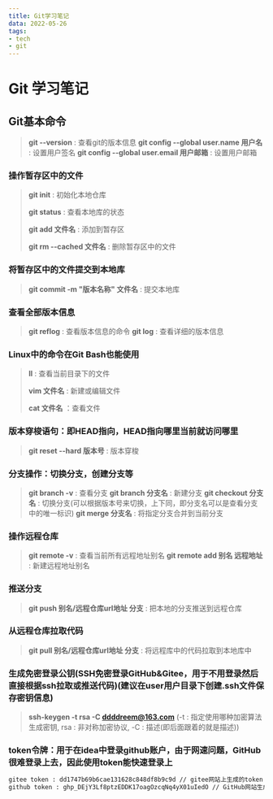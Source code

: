 ```yaml
---
title: Git学习笔记
data: 2022-05-26
tags: 
- tech
- git
---
```

# Git 学习笔记

## Git基本命令

> **git --version** : 查看git的版本信息
> **git config --global user.name 用户名** : 设置用户签名
> **git config --global user.email 用户邮箱** : 设置用户邮箱

### 操作暂存区中的文件

> **git init** : 初始化本地仓库
>
> **git status** : 查看本地库的状态
>
> **git add 文件名** : 添加到暂存区
>
> **git rm --cached 文件名** : 删除暂存区中的文件

### 将暂存区中的文件提交到本地库

> **git commit -m "版本名称" 文件名** : 提交本地库

### 查看全部版本信息

> **git reflog** : 查看版本信息的命令
> **git log** : 查看详细的版本信息

### Linux中的命令在Git Bash也能使用

> **ll** : 查看当前目录下的文件
>
> **vim 文件名** : 新建或编辑文件
>
> **cat 文件名** ：查看文件

### 版本穿梭语句：即HEAD指向，HEAD指向哪里当前就访问哪里

> **git reset --hard 版本号** : 版本穿梭

### 分支操作：切换分支，创建分支等

> **git branch -v** : 查看分支
> **git branch 分支名** : 新建分支
> **git checkout 分支名** : 切换分支(可以根据版本号来切换，上下同，即分支名可以是查看分支中的唯一标识)
> **git merge 分支名** : 将指定分支合并到当前分支

### 操作远程仓库

> **git remote -v** : 查看当前所有远程地址别名
> **git remote add 别名 远程地址** : 新建远程地址别名

### 推送分支

>  **git push 别名/远程仓库url地址 分支** : 把本地的分支推送到远程仓库

### 从远程仓库拉取代码

>  **git pull 别名/远程仓库url地址 分支** : 将远程库中的代码拉取到本地库中

### 生成免密登录公钥(SSH免密登录GitHub&Gitee，用于不用登录然后直接根据ssh拉取或推送代码)(建议在user用户目录下创建.ssh文件保存密钥信息)

>  **ssh-keygen -t rsa -C ddddreem@163.com**  (-t : 指定使用哪种加密算法生成密钥, rsa : 非对称加密协议, -C : 描述(即后面跟着的就是描述))

### token令牌：用于在idea中登录github账户，由于网速问题，GitHub很难登录上去，因此使用token能快速登录上

```txt
gitee token : dd1747b69b6cae131628c848df8b9c9d // gitee网站上生成的token
github token : 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 // GitHub网站生成的token
```



